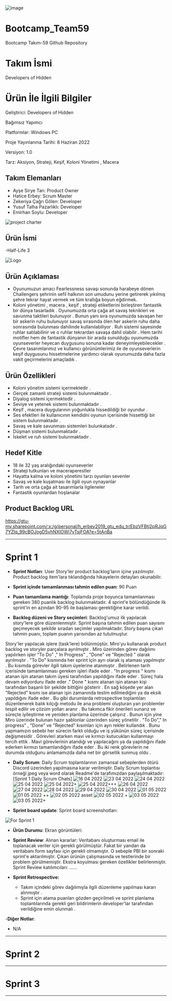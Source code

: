 
![image](https://user-images.githubusercontent.com/80157890/166660531-00b91a4f-ce5f-4bf3-abf5-4ae84620d424.png)


# Bootcamp_Team59
Bootcamp Takım-59 Github Repository
# **Takım İsmi**

Developers of Hidden 

# Ürün İle İlgili Bilgiler
Geliştirici: Developers of Hidden

Bağımsız Yapımcı 

Platformlar: Windows PC

Proje Yayınlanma Tarihi: 8 Haziran 2022

Versiyon: 1.0

Tarz: Aksiyon, Strateji, Keşif, Koloni Yönetimi , Macera 

## Takım Elemanları

- Ayşe Sirye Tan: Product Owner
- Hatice Erbey: Scrum Master
- Zekeriya Çağrı Gölen: Developer
- Yusuf Talha Pazarlıklı: Developer
- Emirhan Soylu: Developer



![project charter](https://user-images.githubusercontent.com/80157890/166656473-cbbaa730-09ce-4ca6-89e7-e4e6263e53e7.png)




## Ürün İsmi

-Half-Life 3


![Logo](https://user-images.githubusercontent.com/80157890/166570132-88d42174-96cf-43f0-9777-b7cc8db63c62.png)


## Ürün Açıklaması

- Oyunumuzun amacı Fearlessness savaşı sonunda harabeye dönen Challengers şehrinin sefil halkının son umudunu yerine getirerek yıkılmış şehre tekrar hayat vermek ve tüm krallığa boyun eğdirmek. 
- Koloni yönetimi , macera , keşif , strateji etiketlerini birleştiren fantastik bir dünya tasarladık . Oyunumuzda orta çağa ait savaş teknikleri ve savunma taktileri bulunuyor . Bunun yanı sıra oyunumuzda savaşan her bir askerin ruhu bulunuyor savaş sırasında ölen her askerin ruhu daha sonrasında bulunması dahilinde kullanılabiliyor . Ruh sistemi sayesinde ruhlar satılabilinir ve o ruhlar tekrardan savaşa dahil olabilir . Hem tarihi motifler hem de fantastik dünyanın bir arada sunulduğu oyunumuzda oyunseverler heyecan duygusunu sonuna kadar deneyimleyebilecekler . Çevre tasarımlarımız ve kullanıcı görünümlerimiz ile de oyunseverlerin keşif duygusunu hissetmelerine yardımcı olarak oyunumuzda daha fazla vakit geçirmelerini amaçladık . 
 

## Ürün Özellikleri

- Koloni yönetim sistemi içermektedir . 
- Gerçek zamanlı strateji sistemi bulunmaktadır . 
- Diyalog sistemi içermektedir . 
- Seviye ve yetenek sistemi bulunmaktadır . 
- Keşif , macera duygularının yoğunlukla hissedildiği bir oyundur . 
- Ses efektleri ile kullanıcının kendidni oyunun içerisinde hissettiği bir sistem bulunmaktadır . 
- Savaş ve kale savunması sistemleri bulunkatadır . 
- Düşman sistemi bulunmaktadır . 
- İskelet ve ruh sistemi bulunmaktadır . 

## Hedef Kitle

- 18 ile 32 yaş aralığındaki oyunseverler 
- Strateji tutkunları ve maceraperestler  
- Hayatta kalma ve koloni yönetimi tarzı oyunları sevenler 
- Savaş ve kale kuşatması ile ilgili oyun oynayanlar 
- Tarih ve orta çağa ait tasarımlarla ilgileneler 
- Fantastik oyunlardan hoşlanalar 

## Product Backlog URL

https://gtu-my.sharepoint.com/:x:/g/personal/h_erbey2019_gtu_edu_tr/EbzVFBtj2pRJqG7YZlq_99cBOJogD5vhNXlOWi7vTsjFOA?e=5tAnBa


---

# Sprint 1

- **Sprint Notları**: User Story'ler product backlog'ların içine yazılmıştır. Product backlog item'lara tıklandığında hikayelerin detayları okunabilir.

- **Sprint içinde tamamlanması tahmin edilen puan**: 90 Puan

- **Puan tamamlama mantığı**: Toplamda proje boyunca tamamlanması gereken 380 puanlık backlog bulunmaktadır. 4 sprint'e bölündüğünde ilk sprint'in en azından 90-95 ile başlaması gerektiğine karar verildi.

- **Backlog düzeni ve Story seçimleri**: Backlog'umuz ilk yapılacak story'lere göre düzenlenmiştir. Sprint başına tahmin edilen puan sayısını geçmeyecek şekilde sıradan seçimler yapılmaktadır. Story başına çıkan tahmin puanı, toplam puanın yarısından az tutulmuştur. 

Story'ler yapılacak işlere (task'lere) bölünmüştür. Miro'yu kullanarak product backlog ve storyler parçalara ayrılmıştır  . Miro üzerinden görev dağılımı yapılırken işler "To Do" ," In Progress" , "Done" ve "Rejected " olarak ayrılmıştır . "To Do" kısmında her sprint için ayrı olarak iş ataması yapılmıştır . Bu kısımda görevler ilgili takım üyelerine atanmıştır . Belirlenen tarih içerisinde tamamlanması gereken işleri ifade eder . "In progress " kısmı atanan işin atanan takım üyesi tarafından yapıldığını ifade eder . Süreç hala devam ediyorduru ifade eder ." Done " kısmı atanan işin atanan kişi tarafından başarılı bir şekilde bittiğini gösterir . En sağ köşede yer alan "Rejected"  kısmı ise atanan işin zamanında teslim edilmediğini ya da eksik yapıldığını ifade eder . Bu gibi durumlarda retrospective toplantıları düzenlenerek balık kılçığı metodu ile ana problemi oluşturan yan problemler tespit edilir ve çözüm yolları aranır . Bu takımca fikir önerileri sunarız ve süreçte iyileştirme ve yeniden planlama üzerinde çalışırız . Bunun için yine Miro üzerinde bulunan hazır şablonlar üzerinden süreç yönetilir . "To Do"," In progress" , "Done" ve "Rejected" kısımları için ayrı rekler kullandık . Bunu yapmamızın sebebi her sürecin farklı olduğu ve iş yükünün süreç içerisinde değişmesidir . Görevleri atarken mavi ve kırmızı kutucukları kullanmayı tercih ettik . Mavi görevlerinin atandığı ve yapılacağını ya da yapıldığını ifade ederken kırmızı tamamlandığını ifade eder . Bu iki renk görevlerin ne durumda olduğunu anlamamızda daha net bir görsellik sunmuş oldu . 

- **Daily Scrum**: Daily Scrum toplantılarının zamansal sebeplerden ötürü Discord üzerinden yapılmasına karar verilmiştir. Daily Scrum toplantısı örneği jpeg veya word olarak Readme'de tarafımızdan paylaşılmaktadır: [Sprint 1 Daily Scrum Chats]
![16 04 2022](https://user-images.githubusercontent.com/80157890/166572267-f879399c-6f77-4bb6-80d0-6971e2013ab9.png)
![23 04 2022](https://user-images.githubusercontent.com/80157890/166572304-b0a4657e-be8e-4fbe-a5ea-3c0e87843c34.png)
![24 04 2022](https://user-images.githubusercontent.com/80157890/166572344-14531ea5-ed9c-4be3-a4f5-1d44ea0df133.png)
![25 04 2022](https://user-images.githubusercontent.com/80157890/166572377-0bbc72f7-18f8-4016-a3c1-afab3a0523f6.png)
![25 04 2022+](https://user-images.githubusercontent.com/80157890/166572396-73e0f321-a87a-44b1-9998-0f5a16d4f9bf.png)
![25 04 2022+++](https://user-images.githubusercontent.com/80157890/166572413-47b487ad-2ca7-489d-9677-2e8b6441db4c.png)
![26 04 2022](https://user-images.githubusercontent.com/80157890/166572436-a8396bcf-4f71-40f6-a1bb-d50b575c992a.png)
![27 04 2022](https://user-images.githubusercontent.com/80157890/166572452-0bff2e00-334b-43f1-8120-4bf508ef1eff.png)
![28 04 2022](https://user-images.githubusercontent.com/80157890/166572488-249390b9-02c1-4aa8-9419-42105797cb0e.png)
![29 04 2022](https://user-images.githubusercontent.com/80157890/166572527-17d0ebd8-6d63-4da2-a2db-4dd5785400f1.png)
![30 04 2022](https://user-images.githubusercontent.com/80157890/166572555-d995be7a-0589-41ac-8ff9-0d2efa75ca43.png)
![01 05 2022](https://user-images.githubusercontent.com/80157890/166572597-807d2ee5-7b66-443e-9bf1-b5d1ceecebdf.png)
![01 05 2022 ++](https://user-images.githubusercontent.com/80157890/166572646-ac740915-a02d-4df0-8010-f93ea4f96b07.png)
![02 05 2022 asset](https://user-images.githubusercontent.com/80157890/166572709-179d42d1-930e-4164-b5f0-19b6c5592465.png)
![02 05 2022 +](https://user-images.githubusercontent.com/80157890/166572730-e1ebddc0-444f-4db7-a596-355fc0aef69a.png)
![03 05 2022](https://user-images.githubusercontent.com/80157890/166572761-eeda7871-70f8-4dc7-a7c2-eda7762a4127.png)
![03 05 2022+](https://user-images.githubusercontent.com/80157890/166573052-9358c083-6924-4a4d-9417-d27a0237180e.png)

- **Sprint board update**: Sprint board screenshotları: 

![For Sprint 1 ](https://user-images.githubusercontent.com/80157890/166707673-4f4ee6e4-fb56-4aee-b8b2-fc4ea5e3b834.png)


- **Ürün Durumu**: Ekran görüntüleri:


- **Sprint Review**: 
Alınan kararlar: 
Veritabanı oluşturması email ile toplanacak veriler için gerekli görülmüştür. Fakat bir yandan da veritabanı form sayfası için gerekli olmamıştır. O sebeple PBI bir sonraki sprint'e aktarılmıştır. Çıkan ürünün çalışmasında ve testlerinde bir problem görülmemiştir. Ekstra koyulması gereken özellikler belirlenmiştir. Sprint Review katılımcıları: ......

- **Sprint Retrospective:**
  - Takım içindeki görev dağılımıyla ilgili düzenleme yapılması kararı alınmıştır . 
  - Sprint için atama  puanları gözden geçirilmeli ve sprint planlama toplantılarında gerekli geri bildirimlerin developer'lar tarafından verildiğine emin olunmalı . 
  

-**Diğer Notlar**:
- N/A

---

# Sprint 2


---

# Sprint 3

---
